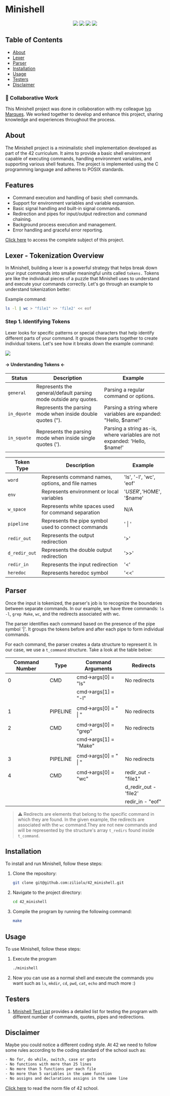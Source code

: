 # Minishell

<p align="center">
  <img src="https://img.shields.io/github/languages/top/ziliolu/42_push_swap?color=#FFFFFF&style=flat-square" />
  <img src="https://img.shields.io/badge/score-100%20%2F%20100-success?color=#FFFFFF&style=flat-square" />
  <img src="https://img.shields.io/badge/status-finished-success?color=#FFFFFF&style=flat-square" />
  <img src="https://img.shields.io/github/last-commit/ziliolu/42_push_swap?color=#FFFFFF&style=flat-square" />
</p>

## Table of Contents

- [About](#about)
- [Lexer](#lexer)
- [Parser](#parser)
- [Installation](#installation)
- [Usage](#usage)
- [Testers](#testers)
- [Disclaimer](#disclaimer)

### 🤝 Collaborative Work
This Minishell project was done in collaboration with my colleague [Ivo Marques](https://github.com/Pastilhex). We worked together to develop and enhance this project, sharing knowledge and experiences throughout the process.

## About

The Minishell project is a minimalistic shell implementation developed as part of the 42 curriculum. It aims to provide a basic shell environment capable of executing commands, handling environment variables, and supporting various shell features. The project is implemented using the C programming language and adheres to POSIX standards.

## Features

- Command execution and handling of basic shell commands.
- Support for environment variables and variable expansion.
- Basic signal handling and built-in signal commands.
- Redirection and pipes for input/output redirection and command chaining.
- Background process execution and management.
- Error handling and graceful error reporting.


[Click here](https://github.com/ziliolu/42_push_swap/blob/main/push_swap.pdf) to access the complete subject of this project.

## Lexer - Tokenization Overview
In Minishell, building a lexer is a powerful strategy that helps break down your input commands into smaller meaningful units called `tokens.` Tokens are like the individual pieces of a puzzle that Minishell uses to understand and execute your commands correctly. Let's go through an example to understand tokenization better:

Example command:
```bash
ls -l | wc > "file1" >> 'file2' << eof
```
### Step 1. Identifying Tokens

Lexer looks for specific patterns or special characters that help identify different parts of your command. It groups these parts together to create individual tokens. Let's see how it breaks down the example command:

<img src="https://github.com/ziliolu/42_minishell/blob/main/info/lexer.png?raw=true"/>

#### -> Understanding Tokens <-

| Status         | Description                                                                                     | Example                                               |
|----------------|-------------------------------------------------------------------------------------------------|-------------------------------------------------------|
| `general`        | Represents the general/default parsing mode outside any quotes.                                 | Parsing a regular command or options.                |
| `in_dquote`    | Represents the parsing mode when inside double quotes (").                                      | Parsing a string where variables are expanded: "Hello, $name!"  |
| `in_squote`    | Represents the parsing mode when inside single quotes (').                                      | Parsing a string as-is, where variables are not expanded: 'Hello, $name!' |

| Token Type  | Description                                             | Example      |
|-------------|---------------------------------------------------------|--------------|
| `word`        | Represents command names, options, and file names      | 'ls', '-l', 'wc', 'eof' |
| `env`         | Represents environment or local variables              | '$USER', '$HOME', '$name' | 
| `w_space`     | Represents white spaces used for command separation    | N/A          |
| `pipeline`    | Represents the pipe symbol used to connect commands    | ' \| '       |
| `redir_out`   | Represents the output redirection                      | '>'          |
| `d_redir_out` | Represents the double output redirection               | '>>'         |
| `redir_in`    | Represents the input redirection                       | '<'          |
| `heredoc`     | Represents heredoc symbol                              | '<<'         |


## Parser
Once the input is tokenized, the parser's job is to recognize the boundaries between separate commands. In our example, we have three commands: `ls -l`, `grep Make`, `wc`, and the redirects associated with wc.

The parser identifies each command based on the presence of the pipe symbol '|'. It groups the tokens before and after each pipe to form individual commands.

For each command, the parser creates a data structure to represent it. In our case, we use a `t_command` structure. Take a look at the table below:

| Command Number | Type       | Command Arguments      | Redirects                             |
|----------------|------------|------------------------|---------------------------------------|
| 0              | CMD        | cmd->args[0] = "ls"    | No redirects                          |
|                |            | cmd->args[1] = "-l"    |                                       |
|                |            |                        |                                       |
| 1              | PIPELINE        | cmd->args[0] = "   \| "  | No redirects                          |
|                |            |                        |                                       |
| 2              | CMD        | cmd->args[0] = "grep"  | No redirects                          |
|                |            | cmd->args[1] = "Make"  |                                       |
|                |            |                        |                                       |
| 3              | PIPELINE        | cmd->args[0] = "  \|  "  | No redirects                          |
|                |            |                        |                                       |
| 4              | CMD        | cmd->args[0] = "wc"    | redir_out - "file1"                   |
|                |            |                        | d_redir_out - 'file2'                 |
|                |            |                        | redir_in - "eof"                      |


> **⚠️** Redirects are elements that belong to the specific command in
> which they are found. In the given example, the redirects are associated
> with the `wc` command.They are not new commands and will be represented
> by the structure's array `t_redirs` found inside `t_command`.

## Installation

To install and run Minishell, follow these steps:

1. Clone the repository:
   ```bash
   git clone git@github.com:ziliolu/42_minishell.git
2. Navigate to the project directory:
   ```bash
   cd 42_minishell
3. Compile the program by running the following command:
   ```bash
   make 
   
## Usage 
To use Minishell, follow these steps:

1. Execute the program
   ```bash
   ./minishell
2. Now you can use as a normal shell and execute the commands you want such as `ls`, `mkdir`, `cd`, `pwd`, `cat`, `echo` and much more :) 

## Testers 

1. [Minishell Test List](https://github.com/o-reo/push_swap_visualizer) provides a detailed list for testing the program with different number of commands, quotes, pipes and redirections.

## Disclaimer

Maybe you could notice a different coding style.
At 42 we need to follow some rules according to the coding standard of the school such as:

```bash
- No for, do while, switch, case or goto 
- No functions with more than 25 lines 
- No more than 5 functions per each file
- No more than 5 variables in the same function
- No assigns and declarations assigns in the same line
```
[Click here](https://github.com/MagicHatJo/-42-Norm/blob/master/norme.en.pdf) to read the norm file of 42 school. 
